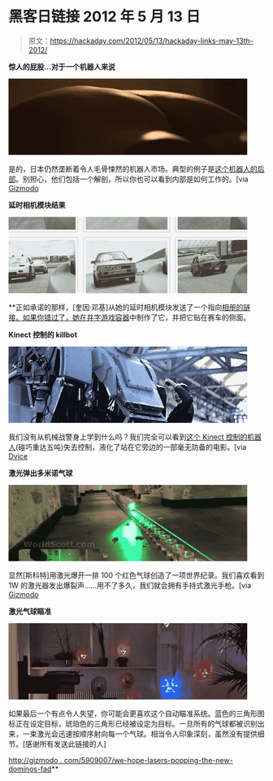 # 黑客日链接 2012 年 5 月 13 日

> 原文：<https://hackaday.com/2012/05/13/hackaday-links-may-13th-2012/>

**惊人的屁股…对于一个机器人来说**

![](img/56ad7ea1865f051dd822c107818c4bdf.png "robot-ass")

是的，日本仍然垄断着令人毛骨悚然的机器人市场。典型的例子是[这个机器人的后部](http://www.youtube.com/watch?v=vhHo6CUq4-o)。别担心，他们包括一个解剖，所以你也可以看到内部是如何工作的。[via [Gizmodo](http://gizmodo.com/5909164/the-most-realistic-robotic-ass-ever-made)

**延时相机模块结果**

**![](img/15f1fa9ab68873817e75c11727d4845e.png "links-time-laps-hack-results")**

 **正如承诺的那样，[奎因·邓基]从她的延时相机模块发送了一个指向[相册的链接。如果你错过了，她](https://www.facebook.com/media/set/?set=a.10150864209929586.429880.68033379585&type=1)[在井字游戏容器](http://hackaday.com/2012/03/29/808-camera-hack-produces-a-time-lapse-tic-tac-box/)中制作了它，并把它贴在赛车的侧面。

**Kinect 控制的 killbot**

![](img/2280130203f0bfb0dbc5f224fa9d0f32.png "links-kinect-controled-killbot")

我们没有从机械战警身上学到什么吗？我们完全可以看到[这个 Kinect 控制的机器人](http://www.youtube.com/watch?v=rT0OhCDBsGs)(碰巧重达五吨)失去控制，液化了站在它旁边的一部毫无防备的电影。[via [Dvice](http://dvice.com/archives/2012/05/kinect-controll-2.php)

**激光弹出多米诺气球**

![](img/1dbd8dcebc017550f9c291a75d873199.png "links-balloon-popping")

显然[斯科特]用激光爆开一排 100 个红色气球创造了一项世界纪录。我们喜欢看到 1W 的激光器发出爆裂声……用不了多久，我们就会拥有手持式激光手枪。[via [Gizmodo](http://gizmodo.com/5909007/we-hope-lasers-popping-hundreds-of-balloons-is-the-new-dominos-fad)

**激光气球瞄准**

![](img/63cb71221a6cd2ea4c6249fec53f95c8.png "laser-targeting-and-popping")

如果最后一个有点令人失望，你可能会更喜欢这个自动瞄准系统。蓝色的三角形图标正在设定目标，琥珀色的三角形已经被设定为目标。一旦所有的气球都被识别出来，一束激光会迅速按顺序射向每一个气球。相当令人印象深刻，虽然没有提供细节。[感谢所有发送此链接的人]

[http://gizmodo . com/5909007/we-hope-lasers-popping-the-new-dominos-fad](http://gizmodo.com/5909007/we-hope-lasers-popping-hundreds-of-balloons-is-the-new-dominos-fad)**